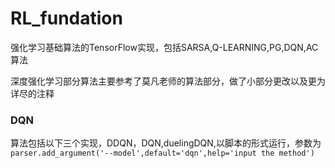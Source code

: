 # RL_fundation
强化学习基础算法的TensorFlow实现，包括SARSA,Q-LEARNING,PG,DQN,AC算法

深度强化学习部分算法主要参考了莫凡老师的算法部分，做了小部分更改以及更为详尽的注释
### DQN
算法包括以下三个实现，DDQN，DQN,duelingDQN,以脚本的形式运行，参数为
`parser.add_argument('--model',default='dqn',help='input the method')`
